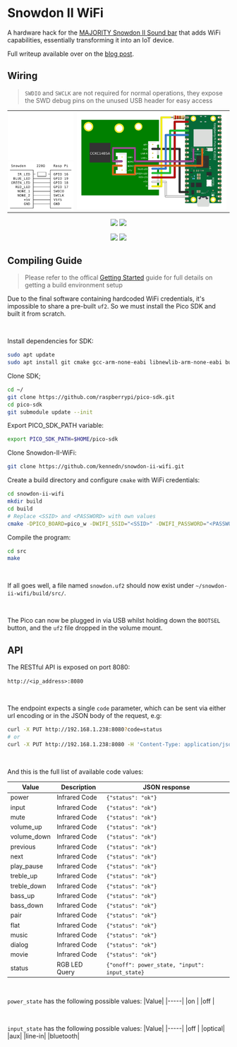 # Snowdon II WiFi 

A hardware hack for the [MAJORITY Snowdon II Sound bar](https://www.majority.co.uk/soundbars/snowdon/) that adds WiFi capabilities, essentially transforming it into an IoT device.

Full writeup available over on the [blog post](https://kennedn.comblog/posts/snowdon/).

## Wiring

> `SWDIO` and `SWCLK` are not required for normal operations, they expose the SWD debug pins on the unused USB header for easy access
<table style="width:100%; margin-left: auto; margin-right: auto">
<tr><td style="width:30%; padding: 1px;">
    <a href="#gh-dark-mode-only" style='cursor: default'>
        <img src="./media/snowdon_wiring_goat_white.png"/>
    </a>
    <a href="#gh-light-mode-only" style='cursor: default'>
        <img src="./media/snowdon_wiring_goat_black.png"/>
    </a>
</td>
<td style="width:70%; padding 1px;">
    <img src="./media/snowdon_fritzing.png" />
</tr>
</table>

<p align="center">
    <img src="./media/motherboard_back_wiring.jpg" width="48%"/>
    <img src="./media/connected_with_daughter_board.jpg" width="48%"/>
</p>
<p align="center">
    <img src="./media/pico_closeup.jpg" width="48%"/>
    <img src="./media/remount.jpg" width="48%"/>
</p>

## Compiling Guide

> Please refer to the offical [Getting Started](https://datasheets.raspberrypi.com/pico/getting-started-with-pico.pdf) guide for full details on getting a build environment setup

Due to the final software containing hardcoded WiFi credentials, it's impossible to share a pre-built `uf2`. So we must install the Pico SDK and built it from scratch.

<br/>

Install dependencies for SDK:
```bash
sudo apt update
sudo apt install git cmake gcc-arm-none-eabi libnewlib-arm-none-eabi build-essential
```

Clone SDK;
```bash
cd ~/
git clone https://github.com/raspberrypi/pico-sdk.git
cd pico-sdk
git submodule update --init
```

Export PICO_SDK_PATH variable:
```bash
export PICO_SDK_PATH=$HOME/pico-sdk
```

Clone Snowdon-II-WiFi:
```bash
git clone https://github.com/kennedn/snowdon-ii-wifi.git
```

Create a build directory and configure `cmake` with WiFi credentials:
```bash
cd snowdon-ii-wifi
mkdir build
cd build
# Replace <SSID> and <PASSWORD> with own values
cmake -DPICO_BOARD=pico_w -DWIFI_SSID="<SSID>" -DWIFI_PASSWORD="<PASSWORD>" ..
```

Compile the program:
```bash
cd src
make
```

<br/>

If all goes well, a file named `snowdon.uf2` should now exist under `~/snowdon-ii-wifi/build/src/`. 

<br/>

The Pico can now be plugged in via USB whilst holding down the `BOOTSEL` button, and the `uf2` file dropped in the volume mount.

## API

The RESTful API is exposed on port 8080:

`http://<ip_address>:8080`

<br/>

The endpoint expects a single `code` parameter, which can be sent via either url encoding or in the JSON body of the request, e.g:

```bash
curl -X PUT http://192.168.1.238:8080?code=status
# or
curl -X PUT http://192.168.1.238:8080 -H 'Content-Type: application/json' -d '{"code": "power"}'
```

<br/>

And this is the full list of available code values:

|Value | Description| JSON response |
|------|------------|---------------|
|power|Infrared Code|`{"status": "ok"}`|
|input|Infrared Code|`{"status": "ok"}`|
|mute|Infrared Code|`{"status": "ok"}`|
|volume_up|Infrared Code|`{"status": "ok"}`|
|volume_down|Infrared Code|`{"status": "ok"}`|
|previous|Infrared Code|`{"status": "ok"}`|
|next|Infrared Code|`{"status": "ok"}`|
|play_pause|Infrared Code|`{"status": "ok"}`|
|treble_up|Infrared Code|`{"status": "ok"}`|
|treble_down|Infrared Code|`{"status": "ok"}`|
|bass_up|Infrared Code|`{"status": "ok"}`|
|bass_down|Infrared Code|`{"status": "ok"}`|
|pair|Infrared Code|`{"status": "ok"}`|
|flat|Infrared Code|`{"status": "ok"}`|
|music|Infrared Code|`{"status": "ok"}`|
|dialog|Infrared Code|`{"status": "ok"}`|
|movie|Infrared Code|`{"status": "ok"}`|
|status|RGB LED Query|`{"onoff": power_state, "input": input_state}`|

<br/>

`power_state` has the following possible values:
|Value|
|-----|
|on   |
|off  |

<br/>

`input_state` has the following possible values:
|Value|
|-----|
|off  |
|optical|
|aux|
|line-in|
|bluetooth|